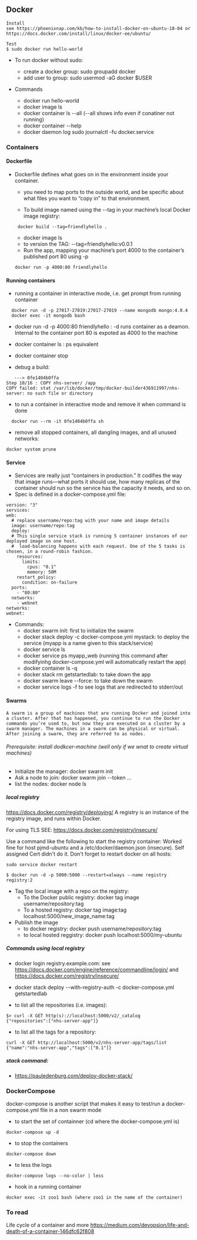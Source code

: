 ## Docker 

```
Install
see https://phoenixnap.com/kb/how-to-install-docker-on-ubuntu-18-04 or https://docs.docker.com/install/linux/docker-ee/ubuntu/
```

```
Test
$ sudo docker run hello-world
```

* To run docker without sudo: 
  * create a docker group: sudo groupadd docker
  * add user to group: sudo usermod -aG docker $USER

* Commands
  * docker run hello-world
  * docker image ls
  * docker container ls --all (--all shows info even if conatiner not running)
  * docker container --help
  * docker daemon log sudo journalctl -fu docker.service

### Containers
#### Dockerfile
* Dockerfile defines what goes on in the environment inside your container. 
  * you need to map ports to the outside world, and be specific about what files you want to “copy in” to that environment.

  * To build image named using the --tag in your machine’s local Docker image registry: 

  ```
   docker build --tag=friendlyhello .
  ```
  
  * docker image ls
  * to version the TAG: --tag=friendlyhello:v0.0.1
  * Run the app, mapping your machine’s port 4000 to the container’s published port 80 using -p
  ```
  docker run -p 4000:80 friendlyhello
  ```

#### Running containers
  * running a container in interactive mode, i.e. get prompt from running container
  ```
    docker run -d -p 27017-27019:27017-27019 --name mongodb mongo:4.0.4
    docker exec -it mongodb bash

  ```

  * docker run -d -p 4000:80 friendlyhello :  -d runs container as a deamon. Internal to the container port 80 is expoted as 4000 to the machine

  * docker container ls : ps equivalent
  * docker container stop <container id>
  * debug a build:
  ```
     ---> 0fe1404b0ffa
  Step 10/16 : COPY nhs-server/ /app
  COPY failed: stat /var/lib/docker/tmp/docker-builder436911997/nhs-server: no such file or directory
  ```
  * to run a container in interactive mode and remove it when command is done
  ```
	docker run --rm -it 0fe1404b0ffa sh
  ```

  *  remove all stopped containers, all dangling images, and all unused networks:
  ```
  docker system prune
  ```
  
#### Service
  * Services are really just “containers in production.” It codifies the way that image runs—what ports it should use, how many replicas of the container should run so the service has the capacity it needs, and so on. 
  * Spec is defined in a docker-compose.yml file:
  ```
version: "3"
services:
  web:
    # replace username/repo:tag with your name and image details
    image: username/repo:tag
    deploy:
    # This single service stack is running 5 container instances of our deployed image on one host.
    #  load-balancing happens with each request. One of the 5 tasks is chosen, in a round-robin fashion.
      resources:
        limits:
          cpus: "0.1"
          memory: 50M
      restart_policy:
        condition: on-failure
    ports:
      - "80:80"
    networks:
      - webnet
networks:
  webnet:
  ```
  * Commands:
    * docker swarm init: first to initialize the swarm
    * docker stack deploy -c docker-compose.yml mystack: to deploy the service (myapp is a name given to this stack/service)
    * docker service ls
    * docker service ps myapp_web (running this command after modifyinhg docker-compose.yml will automatically restart the app)
    * docker container ls -q
    * docker stack rm getstartedlab: to take down the app
    * docker swarm leave --force: to take down the swarm
    * docker service logs -f <serviceid> to see logs that are redirected to stderr/out

#### Swarms
```
A swarm is a group of machines that are running Docker and joined into a cluster. After that has happened, you continue to run the Docker commands you’re used to, but now they are executed on a cluster by a swarm manager. The machines in a swarm can be physical or virtual. After joining a swarm, they are referred to as nodes.
```
###### Prerequisite: install dodkcer-machine (well only if we wnat to create virtual machines)
  * Initialize the manager: docker swarm init
  * Ask a node to join: docker swarm join --token  ...
  * list the nodes: docker node ls

##### local registry
https://docs.docker.com/registry/deploying/
A registry is an instance of the registry image, and runs within Docker.

For using TLS SEE: https://docs.docker.com/registry/insecure/

Use a command like the following to start the registry container:
Worked fine for host pjmd-ubuntu and a /etc/docker/daemon.json (insecure). Self assigned Cert didn't do it.
Don't forget to restart docker on all hosts:
```
sudo service docker restart
```

```
$ docker run -d -p 5000:5000 --restart=always --name registry registry:2
```
  * Tag the local image with a repo on the registry: 
    * To the Docker public registry: docker tag image username/repository:tag
    * To a hosted registry: docker tag image:tag localhost:5000/new_image_name:tag
  * Publish the image 
    * to docker registry: docker push username/repository:tag
    * to local hosted reggistry: docker push localhost:5000/my-ubuntu

##### Commands using local registry
  * docker login registry.example.com:
  see https://docs.docker.com/engine/reference/commandline/login/
  and  https://docs.docker.com/registry/insecure/
  * docker stack deploy --with-registry-auth -c docker-compose.yml getstartedlab

  * to list all the repositories (i.e. images): 
  ```
  $> curl -X GET http(s)://localhost:5000/v2/_catalog
  {"repositories":["nhs-server-app"]}
  ```
  * to list all the tags for a repository: 
  ```
  curl -X GET http://localhost:5000/v2/nhs-server-app/tags/list
  {"name":"nhs-server-app","tags":["0.1"]}
  ```


##### stack command:
  * https://pauledenburg.com/deploy-docker-stack/

### DockerCompose

docker-compose is another script that makes it easy to test/run a docker-compose.yml file in a non swarm mode

* to start the set of containner (cd where the docker-compose.yml is)
```
docker-compose up -d
```
* to stop the containers
```
docker-compose down
```
* to less the logs
```
docker-compose logs --no-color | less
```
* hook in a running container
```
docker exec -it zoo1 bash (where zoo1 in the name of the container)
```


### To read

Life cycle of a container and more
https://medium.com/devopsion/life-and-death-of-a-container-146dfc62f808

